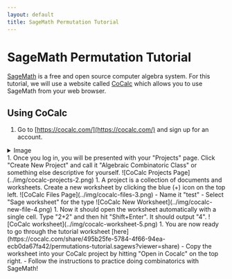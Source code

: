 ```yaml
---
layout: default
title: SageMath Permutation Tutorial
---
```


SageMath Permutation Tutorial
====

[SageMath](https://www.sagemath.org/) is a free and open source computer algebra system. For this tutorial, we will use a website called [CoCalc](https://cocalc.com/) which allows you to use SageMath from your web browser.

Using CoCalc
----

1. Go to [https://cocalc.com/](https://cocalc.com/) and sign up for an account.
<details>
    <summary> Image </summary>
    ![Create account button on CoCalc homepage](../img/cocalc-create-account-1.png)
</details>
1. Once you log in, you will be presented with your "Projects" page. Click "Create New Project" and call it "Algebraic Combinatoric Class" or something else descriptive for yourself.
![CoCalc Projects Page](../img/cocalc-projects-2.png)
1. A project is a collection of documents and worksheets. Create a new worksheet by clicking the blue (+) icon on the top left. 
    ![CoCalc Files Page](../img/cocalc-files-3.png)
    - Name it "test"
    - Select "Sage worksheet" for the type
    ![CoCalc New Worksheet](../img/cocalc-new-file-4.png)
1. Now it should open the worksheet automatically with a single cell. Type "2+2" and then hit "Shift+Enter". It should output "4". 
    ![CoCalc worksheet](../img/cocalc-worksheet-5.png)
1. You are now ready to go through the tutorial worksheet [here](https://cocalc.com/share/495b25fe-5784-4f66-94ea-ecb0da67fa42/permutations-tutorial.sagews?viewer=share)
    - Copy the worksheet into your CoCalc project by hitting "Open in Cocalc" on the top right.
    - Follow the instructions to practice doing combinatorics with SageMath!
